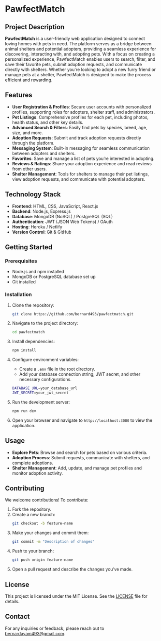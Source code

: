 # PawfectMatch

## Project Description
**PawfectMatch** is a user-friendly web application designed to connect loving homes with pets in need. The platform serves as a bridge between animal shelters and potential adopters, providing a seamless experience for discovering, interacting with, and adopting pets. With a focus on creating a personalized experience, PawfectMatch enables users to search, filter, and save their favorite pets, submit adoption requests, and communicate directly with shelters. Whether you're looking to adopt a new furry friend or manage pets at a shelter, PawfectMatch is designed to make the process efficient and rewarding.

## Features
- **User Registration & Profiles**: Secure user accounts with personalized profiles, supporting roles for adopters, shelter staff, and administrators.
- **Pet Listings**: Comprehensive profiles for each pet, including photos, health status, and other key details.
- **Advanced Search & Filters**: Easily find pets by species, breed, age, size, and more.
- **Adoption Requests**: Submit and track adoption requests directly through the platform.
- **Messaging System**: Built-in messaging for seamless communication between adopters and shelters.
- **Favorites**: Save and manage a list of pets you’re interested in adopting.
- **Reviews & Ratings**: Share your adoption experience and read reviews from other users.
- **Shelter Management**: Tools for shelters to manage their pet listings, view adoption requests, and communicate with potential adopters.

## Technology Stack
- **Frontend**: HTML, CSS, JavaScript, React.js
- **Backend**: Node.js, Express.js
- **Database**: MongoDB (NoSQL) / PostgreSQL (SQL)
- **Authentication**: JWT (JSON Web Tokens) / OAuth
- **Hosting**: Heroku / Netlify
- **Version Control**: Git & GitHub

## Getting Started

### Prerequisites
- Node.js and npm installed
- MongoDB or PostgreSQL database set up
- Git installed

### Installation
1. Clone the repository:
    ```bash
    git clone https://github.com/bernard493/pawfectmatch.git
    ```
2. Navigate to the project directory:
    ```bash
    cd pawfectmatch
    ```
3. Install dependencies:
    ```bash
    npm install
    ```
4. Configure environment variables:
    - Create a `.env` file in the root directory.
    - Add your database connection string, JWT secret, and other necessary configurations.
    ```bash
    DATABASE_URL=your_database_url
    JWT_SECRET=your_jwt_secret
    ```

5. Run the development server:
    ```bash
    npm run dev
    ```
6. Open your browser and navigate to `http://localhost:3000` to view the application.

## Usage
- **Explore Pets**: Browse and search for pets based on various criteria.
- **Adoption Process**: Submit requests, communicate with shelters, and complete adoptions.
- **Shelter Management**: Add, update, and manage pet profiles and monitor adoption activity.

## Contributing
We welcome contributions! To contribute:

1. Fork the repository.
2. Create a new branch:
    ```bash
    git checkout -b feature-name
    ```
3. Make your changes and commit them:
    ```bash
    git commit -m "Description of changes"
    ```
4. Push to your branch:
    ```bash
    git push origin feature-name
    ```
5. Open a pull request and describe the changes you've made.

## License
This project is licensed under the MIT License. See the [LICENSE](./LICENSE) file for details.

## Contact
For any inquiries or feedback, please reach out to [bernardayam493@gmail.com](mailto:bernardayam493@gmail.com).
